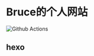 #  Bruce的个人网站
![Github Actions](https://github.com/2432001677/2432001677.github.io/actions/workflows/deploy.yml/badge.svg)
## hexo

